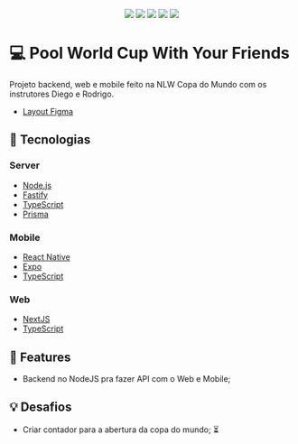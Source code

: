 <p align="center">
  <img src="https://img.shields.io/badge/Next-black?style=for-the-badge&logo=next.js&logoColor=white" />
  <img src="https://img.shields.io/badge/node.js-6DA55F?style=for-the-badge&logo=node.js&logoColor=white" />
  <img src="https://img.shields.io/badge/react_native-%2320232a.svg?style=for-the-badge&logo=react&logoColor=%2361DAFB" />
  <img src="https://img.shields.io/badge/Prisma-3982CE?style=for-the-badge&logo=Prisma&logoColor=white" />
  <img src="https://img.shields.io/badge/typescript-%23007ACC.svg?style=for-the-badge&logo=typescript&logoColor=white" />

</p>

# 💻 Pool World Cup With Your Friends

Projeto backend, web e mobile feito na NLW Copa do Mundo com os instrutores Diego e Rodrigo.

- <a href="https://www.figma.com/file/n1owTDBVd2yztbqKmKnhN4/Bol%C3%A3o-da-Copa-(Community)?node-id=0%3A1" target="_blank">Layout Figma</a>

## 🚀 Tecnologias

### Server

- [Node.js](https://nodejs.org/en/)
- [Fastify](https://www.fastify.io/)
- [TypeScript](https://www.typescriptlang.org/)
- [Prisma](https://prisma.io/)

### Mobile

- [React Native](https://reactnative.dev/)
- [Expo](https://expo.dev/)
- [TypeScript](https://www.typescriptlang.org/)

### Web

- [NextJS](https://nextjs.org/)
- [TypeScript](https://www.typescriptlang.org/)

## 📑 Features

- Backend no NodeJS pra fazer API com o Web e Mobile;

## 💡 Desafios

- Criar contador para a abertura da copa do mundo; ⏳
